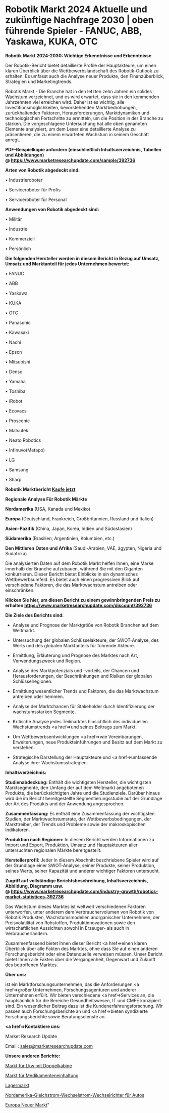 # Robotik Markt 2024 Aktuelle und zukünftige Nachfrage 2030 | oben führende Spieler - FANUC, ABB, Yaskawa, KUKA, OTC

<strong>Robotik Markt 2024-2030: Wichtige Erkenntnisse und Erkenntnisse</strong>

Der Robotik-Bericht bietet detaillierte Profile der Hauptakteure, um einen klaren Überblick über die Wettbewerbslandschaft des Robotik-Outlook zu erhalten. Es umfasst auch die Analyse neuer Produkte, den Finanzüberblick, Strategien und Marketingtrends.

Robotik Markt - Die Branche hat in den letzten zehn Jahren ein solides Wachstum verzeichnet, und es wird erwartet, dass sie in den kommenden Jahrzehnten viel erreichen wird. Daher ist es wichtig, alle Investitionsmöglichkeiten, bevorstehenden Marktbedrohungen, zurückhaltenden Faktoren, Herausforderungen, Marktdynamiken und technologischen Fortschritte zu ermitteln, um die Position in der Branche zu stärken. Die vorgeschlagene Untersuchung hat alle oben genannten Elemente analysiert, um dem Leser eine detaillierte Analyse zu präsentieren, die zu einem erwarteten Wachstum in seinem Geschäft anregt.

<strong><b>PDF-Beispielkopie anfordern (einschließlich Inhaltsverzeichnis, Tabellen und Abbildungen) @ </b></strong><strong><a href=https://www.marketresearchupdate.com/sample/392736><strong>https://www.marketresearchupdate.com/sample/392736</u></a></strong></strong>

<strong>Arten von Robotik abgedeckt sind:</strong>

• Industrieroboter

• Serviceroboter für Profis

• Serviceroboter für Personal

<strong>Anwendungen von Robotik abgedeckt sind:</strong>

• Militär

• Industrie

• Kommerziell

• Persönlich

<strong>Die folgenden Hersteller werden in diesem Bericht in Bezug auf Umsatz, Umsatz und Marktanteil für jedes Unternehmen bewertet:</strong>

• FANUC

• ABB

• Yaskawa

• KUKA

• OTC

• Panasonic

• Kawasaki

• Nachi

• Epson

• Mitsubishi

• Denso

• Yamaha

• Toshiba

• iRobot

• Ecovacs

• Proscenic

• Matsutek

• Neato Robotics

• Infinuvo(Metapo)

• LG

• Samsung

• Sharp

<strong>Robotik Marktbericht <a href=https://www.marketresearchupdate.com/buynow/392736>Kaufe jetzt</a></strong>

<strong>Regionale Analyse Für Robotik Märkte</strong>

<strong>Nordamerika</strong> (USA, Kanada und Mexiko)

<strong>Europa</strong> (Deutschland, Frankreich, Großbritannien, Russland und Italien)

<strong>Asien-Pazifik</strong> (China, Japan, Korea, Indien und Südostasien)

<strong>Südamerika</strong> (Brasilien, Argentinien, Kolumbien, etc.)

<strong>Den Mittleren</strong> <strong>Osten und Afrika</strong> (Saudi-Arabien, VAE, ägypten, Nigeria und Südafrika)

Die analysierten Daten auf dem Robotik Markt helfen Ihnen, eine Marke innerhalb der Branche aufzubauen, während Sie mit den Giganten konkurrieren. Dieser Bericht bietet Einblicke in ein dynamisches Wettbewerbsumfeld. Es bietet auch einen progressiven Blick auf verschiedene Faktoren, die das Marktwachstum antreiben oder einschränken.

<strong>Klicken Sie hier, um diesen Bericht zu einem gewinnbringenden Preis zu erhalten
</strong><strong><a href=https://www.marketresearchupdate.com/discount/392736>https://www.marketresearchupdate.com/discount/392736</b></u></strong></a>

<strong>Die Ziele des Berichts sind:</strong>

- Analyse und Prognose der Marktgröße von Robotik Branchen auf dem Weltmarkt.

- Untersuchung der globalen Schlüsselakteure, der SWOT-Analyse, des Werts und des globalen Marktanteils für führende Akteure.

- Ermittlung, Erläuterung und Prognose des Marktes nach Art, Verwendungszweck und Region.

- Analyse des Marktpotenzials und -vorteils, der Chancen und Herausforderungen, der Beschränkungen und Risiken der globalen Schlüsselregionen.

- Ermittlung wesentlicher Trends und Faktoren, die das Marktwachstum antreiben oder hemmen.

- Analyse der Marktchancen für Stakeholder durch Identifizierung der wachstumsstarken Segmente.

- Kritische Analyse jedes Teilmarktes hinsichtlich des individuellen Wachstumstrends <a href=>und</a> seines Beitrags zum Markt.

- Um Wettbewerbsentwicklungen <a href=>wie</a> Vereinbarungen, Erweiterungen, neue Produkteinführungen und Besitz auf dem Markt zu verstehen.

- Strategische Darstellung der Hauptakteure und <a href=>umfas</a>sende Analyse ihrer Wachstumsstrategien.

<strong>Inhaltsverzeichnis:</strong>

<strong>Studienabdeckung:</strong> Enthält die wichtigsten Hersteller, die wichtigsten Marktsegmente, den Umfang der auf dem Weltmarkt angebotenen Produkte, die berücksichtigten Jahre und die Studienziele. Darüber hinaus wird die im Bericht bereitgestellte Segmentierungsstudie auf der Grundlage der Art des Produkts und der Anwendung angesprochen.

<strong>Zusammenfassung:</strong> Es enthält eine Zusammenfassung der wichtigsten Studien, der Marktwachstumsrate, der Wettbewerbsbedingungen, der Markttreiber, der Trends und Probleme sowie der makroskopischen Indikatoren.

<strong>Produktion nach Regionen:</strong> In diesem Bericht werden Informationen zu Import und Export, Produktion, Umsatz und Hauptakteuren aller untersuchten regionalen Märkte bereitgestellt.

<strong>Herstellerprofil:</strong> Jeder in diesem Abschnitt beschriebene Spieler wird auf der Grundlage einer SWOT-Analyse, seiner Produkte, seiner Produktion, seines Werts, seiner Kapazität und anderer wichtiger Faktoren untersucht.

<strong><b>Zugriff auf vollständige Berichtsbeschreibung, Inhaltsverzeichnis, Abbildung, Diagramm usw. @ </b></strong><strong><a href=https://www.marketresearchupdate.com/industry-growth/robotics-market-statistices-392736>https://www.marketresearchupdate.com/industry-growth/robotics-market-statistices-392736</a></strong>

Das Wachstum dieses Marktes ist weltweit verschiedenen Faktoren unterworfen, unter anderem dem Verbrauchervolumen von Robotik von Robotik Produkten, Wachstumsmodellen anorganischer Unternehmen, der Preisvolatilität von Rohstoffen, Produktinnovationen sowie den wirtschaftlichen Aussichten sowohl in Erzeuger- als auch in Verbraucherländern.

Zusammenfassend bietet Ihnen dieser Bericht <a href=>einen</a> klaren Überblick über alle Fakten des Marktes, ohne dass Sie auf einen anderen Forschungsbericht oder eine Datenquelle verweisen müssen. Unser Bericht bietet Ihnen alle Fakten über die Vergangenheit, Gegenwart und Zukunft des betroffenen Marktes.

<strong>Über uns:</strong>

 ist ein Marktforschungsunternehmen, das die Anforderungen <a href=>großer</a> Unternehmen, Forschungsagenturen und anderer Unternehmen erfüllt. Wir bieten verschiedene <a href=>Services</a> an, die hauptsächlich für die Bereiche Gesundheitswesen, IT und CMFE konzipiert sind. Ein wesentlicher Beitrag dazu ist die Kundenerfahrungsforschung. Wir passen auch Forschungsberichte an und <a href=>bieten</a> syndizierte Forschungsberichte sowie Beratungsdienste an.

<strong><a href=>Kontaktiere uns:</a></strong>

Market Research Update

Email : sales@marketresearchupdate.com

<strong>Unsere anderen Berichte:</strong>

<a href=https://www.linkedin.com/pulse/crew-cab-trucks-market-future-scope-demands>Markt für Lkw mit Doppelkabine</a>

<a href=https://www.linkedin.com/pulse/medication-adherence-market-sizing-up-anticipating-trends>Markt für Medikamenteneinhaltung</a>

<a href=https://www.linkedin.com/pulse/bearing-market-size-industry-growth-factors-applications>Lagermarkt</a>

<a href=https://www.linkedin.com/pulse/north-america-dc-ac-car-power-inverter>Nordamerika-Gleichstrom-Wechselstrom-Wechselrichter für Autos</a>

<a href=https://www.linkedin.com/pulse/europe-new-marketing-automation-software-market-khkxf/>Europa Neuer Markt</a>"
